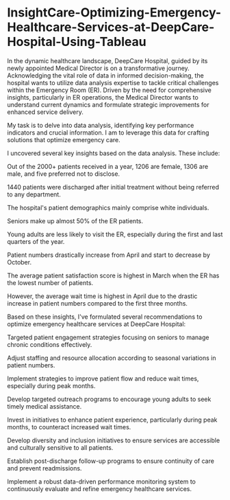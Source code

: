 # InsightCare-Optimizing-Emergency-Healthcare-Services-at-DeepCare-Hospital-Using-Tableau
In the dynamic healthcare landscape, DeepCare Hospital, guided by its newly appointed Medical Director is on a transformative journey. Acknowledging the vital role of data in informed decision-making, the hospital wants to utilize data analysis expertise to tackle critical challenges within the Emergency Room (ER). Driven by the need for comprehensive insights, particularly in ER operations, the Medical Director wants to understand current dynamics and formulate strategic improvements for enhanced service delivery.

My task is to delve into data analysis, identifying key performance indicators and crucial information. I am to leverage this data for crafting solutions that optimize emergency care.

I uncovered several key insights based on the data analysis. These include:

Out of the 2000+ patients received in a year, 1206 are female, 1306 are male, and five preferred not to disclose.

1440 patients were discharged after initial treatment without being referred to any department.

The hospital's patient demographics mainly comprise white individuals.

Seniors make up almost 50% of the ER patients.

Young adults are less likely to visit the ER, especially during the first and last quarters of the year.

Patient numbers drastically increase from April and start to decrease by October.

The average patient satisfaction score is highest in March when the ER has the lowest number of patients.

However, the average wait time is highest in April due to the drastic increase in patient numbers compared to the first three months.

Based on these insights, I've formulated several recommendations to optimize emergency healthcare services at DeepCare Hospital:

Targeted patient engagement strategies focusing on seniors to manage chronic conditions effectively.

Adjust staffing and resource allocation according to seasonal variations in patient numbers.

Implement strategies to improve patient flow and reduce wait times, especially during peak months.

Develop targeted outreach programs to encourage young adults to seek timely medical assistance.

Invest in initiatives to enhance patient experience, particularly during peak months, to counteract increased wait times.

Develop diversity and inclusion initiatives to ensure services are accessible and culturally sensitive to all patients.

Establish post-discharge follow-up programs to ensure continuity of care and prevent readmissions.

Implement a robust data-driven performance monitoring system to continuously evaluate and refine emergency healthcare services.
